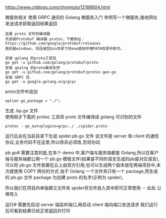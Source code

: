 https://www.cnblogs.com/chnmig/p/12188604.html

微服务相关
使用 GRPC 通讯的 Golang 微服务入门
举例写一个微服务,接收网址发送请求获取返回结果返回
``` 
这是 proto 文件的编译器
先安装Protobuf 编译器 protoc，下载地址：https://github.com/google/protobuf/releases 
我的是windows，将压缩包bin目录下的exe放到环境PATH目录中即可。

安装 golang 的proto工具包             
go get -u github.com/golang/protobuf/proto          
安装 goalng 的proto编译支持                
go get -u github.com/golang/protobuf/protoc-gen-go              
安装 GRPC 包               
go get -u google.golang.org/grpc
 ```


proto文件中追加
```
option go_package = "./";
 ```
生成 .bp.go 文件            
使用刚才下载的 protoc 工具将 proto 文件编译成 golang 可识别的文件
````
protoc --go_out=plugins=grpc:./ ./spider.proto

````
运行后会在当前目录下生成 spider.pb.go 文件
该文件是 server 和 client 的通信协议,业务代码不在这里,所以除非必须改,否则勿动

pb.go#
需要注意的是,在本个 demo 中,客户端与服务端都是 Golang,所以在客户端与服务端都公用一个 pb.go 模板文件(如果是不同的语言生成的pb是对应语言),
可以将 pb.go 文件放置在云上由双方引用,也可以生成两个副本放在两端项目中,本次就使用 COPY 两份的方式
由于 Golang 一个文件夹只有一个 package,而生成的 pb.go 文件 package 为创建 proto 的名字(示例为 spider), 

所以我们在项目内单独建立文件夹 spider将文件放入其中即可正常使用
-- 此处 公用导入  

运行#
需要先启动 server 端监听端口,再启动 client 端向端口发送请求
我们运行后可看到结果已经正常返回并打印
